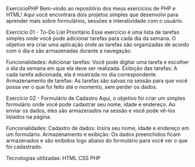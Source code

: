 ExercicioPHP
Bem-vindo ao repositório dos meus exercícios de PHP e HTML! Aqui você encontrará dois projetos simples que desenvolvi para aprender mais sobre formulários, sessões e interatividade com o usuário.

Exercício 01 - To-Do List Prioritário
Esse exercício é uma lista de tarefas simples onde você pode adicionar tarefas para cada dia da semana. 
O objetivo era criar uma aplicação onde as tarefas são organizadas de acordo com o dia e são armazenadas durante a navegação.

Funcionalidades:
Adicionar tarefas: Você pode digitar uma tarefa e escolher o dia da semana em que ela deve ser realizada.
Exibição das tarefas: A cada tarefa adicionada, ela é mostrada no dia correspondente.
Armazenamento de tarefas: As tarefas são salvas na sessão para que você possa ver o que foi feito até o momento, sem perder os dados.

Exercício 02 - Formulário de Cadastro
Aqui, o objetivo foi criar um simples formulário onde você pode cadastrar seu nome, idade e endereço.
Ao enviar os dados, eles são armazenados na sessão e você pode vê-los listados na página.

Funcionalidades:
Cadastro de dados: Insira seu nome, idade e endereço em um formulário.
Armazenamento e exibição: Os dados preenchidos ficam armazenados e são exibidos logo abaixo do formulário para você ver o que foi cadastrado.


Tecnologias utilizadas:
HTML
CSS
PHP
